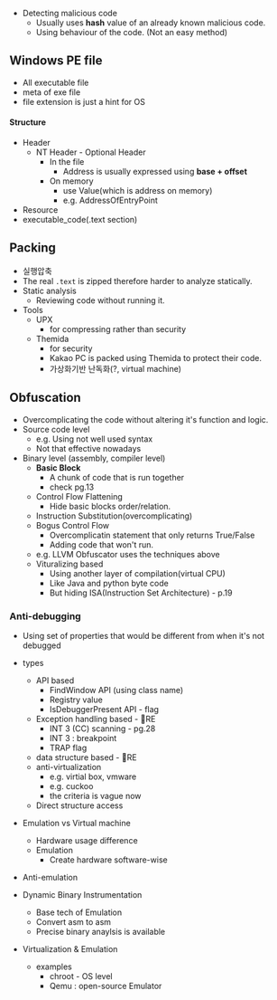- Detecting malicious code
	- Usually uses **hash** value of an already known malicious code.
	- Using behaviour of the code. (Not an easy method)

## Windows PE file
- All executable file
- meta of exe file
- file extension is just a hint for OS
#### Structure
- Header
	- NT Header - Optional Header
		- In the file
			- Address is usually expressed using **base + offset**
		- On memory
			- use Value(which is address on memory)
			- e.g. AddressOfEntryPoint
- Resource
- executable_code(.text section)


## Packing
- 실행압축
- The real `.text` is zipped therefore harder to analyze statically.
- Static analysis
	- Reviewing code without running it.
- Tools
	- UPX
		- for compressing rather than security
	- Themida
		- for security
		- Kakao PC is packed using Themida to protect their code.
		- 가상화기반 난독화(?, virtual machine)


## Obfuscation
- Overcomplicating the code without altering it's function and logic.
- Source code level
	- e.g. Using not well used syntax
	- Not that effective nowadays
- Binary level (assembly, compiler level)
	- **Basic Block**
		- A chunk of code that is run together
		- check pg.13
	- Control Flow Flattening
		- Hide basic blocks order/relation.
	- Instruction Substitution(overcomplicating)
	- Bogus Control Flow
		- Overcomplicatin statement that only returns True/False
		- Adding code that won't run.
	- e.g. LLVM Obfuscator uses the techniques above
	- Vituralizing based
		- Using another layer of compilation(virtual CPU)
		- Like Java and python byte code
		- But hiding ISA(Instruction Set Architecture) - p.19

### Anti-debugging
- Using set of properties that would be different from when it's not debugged
- types
	- API based
		- FindWindow API (using class name)
		- Registry value
		- IsDebuggerPresent API - flag
	- Exception handling based - 🧨RE
		- INT 3 (CC) scanning - pg.28
		- INT 3 : breakpoint
		- TRAP flag
	- data structure based - 🧨RE
	- anti-virtualization
		- e.g. virtial box, vmware
		- e.g. cuckoo
		- the criteria is vague now
	- Direct structure access


- Emulation vs Virtual machine
	- Hardware usage difference
	- Emulation
		- Create hardware software-wise

- Anti-emulation

- Dynamic Binary Instrumentation
	- Base tech of Emulation
	- Convert asm to asm
	- Precise binary anaylsis is available

- Virtualization & Emulation
	- examples
		- chroot - OS level
		- Qemu : open-source Emulator